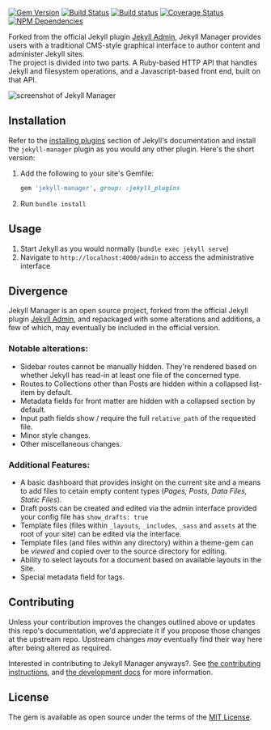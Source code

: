 [![Gem Version](https://img.shields.io/gem/v/jekyll-manager.svg)](https://rubygems.org/gems/jekyll-manager)
[![Build Status](https://travis-ci.org/ashmaroli/jekyll-manager.svg?branch=master)](https://travis-ci.org/ashmaroli/jekyll-manager)
[![Build status](https://ci.appveyor.com/api/projects/status/03eflgat9fh8mxml/branch/master?svg=true)](https://ci.appveyor.com/project/ashmaroli/jekyll-manager/branch/master)
[![Coverage Status](https://coveralls.io/repos/github/ashmaroli/jekyll-manager/badge.svg?branch=master)](https://coveralls.io/github/ashmaroli/jekyll-manager?branch=master)
[![NPM Dependencies](https://david-dm.org/ashmaroli/jekyll-manager.svg)](https://david-dm.org/ashmaroli/jekyll-manager)

Forked from the official Jekyll plugin [Jekyll Admin](https://github.com/jekyll/jekyll-admin), Jekyll Manager provides users with a traditional CMS-style graphical interface to author content and administer Jekyll sites.<br/>
The project is divided into two parts. A Ruby-based HTTP API that handles Jekyll and filesystem operations, and a Javascript-based front end, built on that API.

![screenshot of Jekyll Manager](/screenshot.png)

## Installation

Refer to the [installing plugins](https://jekyllrb.com/docs/plugins/#installing-a-plugin) section of Jekyll's documentation and install the `jekyll-manager` plugin as you would any other plugin. Here's the short version:

1. Add the following to your site's Gemfile:

    ```ruby
    gem 'jekyll-manager', group: :jekyll_plugins
    ```

2. Run `bundle install`

## Usage

1. Start Jekyll as you would normally (`bundle exec jekyll serve`)
2. Navigate to `http://localhost:4000/admin` to access the administrative interface


## Divergence

Jekyll Manager is an open source project, forked from the official Jekyll plugin [Jekyll Admin](https://github.com/jekyll/jekyll-admin), and repackaged with some alterations and additions, a few of which, may eventually be included in the official version.

### Notable alterations:

  * Sidebar routes cannot be manually hidden. They're rendered based on whether Jekyll has read-in at least one file of the concerned type.
  * Routes to Collections other than Posts are hidden within a collapsed list-item by default.
  * Metadata fields for front matter are hidden with a collapsed section by default.
  * Input path fields show / require the full `relative_path` of the requested file.
  * Minor style changes.
  * Other miscellaneous changes.

### Additional Features:

  * A basic dashboard that provides insight on the current site and a means to add files to cetain empty content types (*Pages, Posts, Data Files, Static Files*).
  * Draft posts can be created and edited via the admin interface provided your config file has `show_drafts: true`
  * Template files (files within `_layouts`, `_includes`, `_sass` and `assets` at the root of your site) can be edited via the interface.
  * Template files (and files within any directory) within a theme-gem can be *viewed* and copied over to the source directory for editing.
  * Ability to select layouts for a document based on available layouts in the Site.
  * Special metadata field for tags.


## Contributing

Unless your contribution improves the changes outlined above or updates this repo's documentation, we'd appreciate it if you propose those changes at the upstream repo. Upstream changes *may* eventually find their way here after being altered as
required.

Interested in contributing to Jekyll Manager anyways?. See [the contributing instructions](.github/CONTRIBUTING.md), and [the development docs](http://ashmaroli.github.io/jekyll-manager/development/) for more information.


## License

The gem is available as open source under the terms of the [MIT License](http://opensource.org/licenses/MIT).
